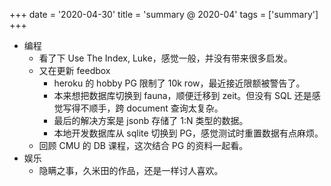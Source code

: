 +++
date = '2020-04-30'
title = 'summary @ 2020-04'
tags = ['summary']
+++

- 编程
    - 看了下 Use The Index, Luke，感觉一般，并没有带来很多启发。
    - 又在更新 feedbox
        - heroku 的 hobby PG 限制了 10k row，最近接近限额被警告了。
        - 本来想把数据库切换到 fauna，顺便迁移到 zeit。但没有 SQL 还是感觉写得不顺手，跨 document 查询太复杂。
        - 最后的解决方案是 jsonb 存储了 1:N 类型的数据。
        - 本地开发数据库从 sqlite 切换到 PG，感觉测试时重置数据有点麻烦。
    - 回顾 CMU 的 DB 课程，这次结合 PG 的资料一起看。
- 娱乐
    - 隐瞒之事，久米田的作品，还是一样讨人喜欢。
